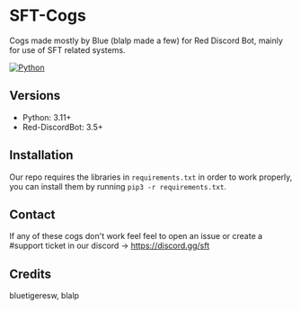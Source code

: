 # SFT-Cogs
Cogs made mostly by Blue (blalp made a few) for Red Discord Bot, mainly for use of SFT related systems.

[![Python](https://img.shields.io/badge/paypal-donate-blue)]()

## Versions
- Python: 3.11+
- Red-DiscordBot: 3.5+

## Installation
Our repo requires the libraries in `requirements.txt` in order to work properly, you can install them by running `pip3 -r requirements.txt`.

## Contact
If any of these cogs don't work feel feel to open an issue or create a #support ticket in our discord -> https://discord.gg/sft

## Credits
bluetigeresw, blalp
